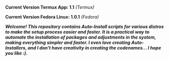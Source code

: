 **Current Version Termux App: 1.1** _(Termux)_

**Current Version Fedora Linux: 1.0.1** _(Fedora)_


**_Welcome! This repository contains Auto-Install scripts for various distros to make the setup process easier and faster. It is a practical way to automate the installation of packages and adjustments in the system, making everything simpler and faster. I even love creating Auto-Installers, and I don't have creativity in creating the codenames... I hope you like :)._**
